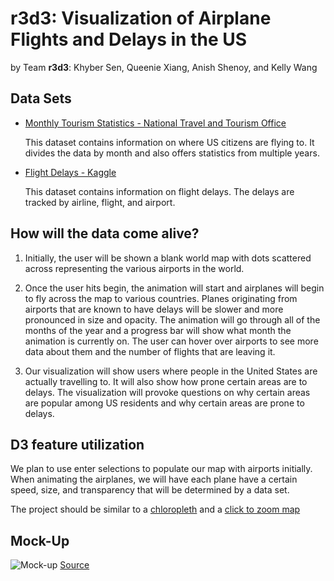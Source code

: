 # r3d3: Visualization of Airplane Flights and Delays in the US
by Team **r3d3**: Khyber Sen, Queenie Xiang, Anish Shenoy, and Kelly Wang

## Data Sets

 * [Monthly Tourism Statistics - National Travel and Tourism Office](https://travel.trade.gov/research/monthly/departures/)
   
   This dataset contains information on where US citizens are flying to.
   It divides the data by month and also offers statistics from multiple years.

 * [Flight Delays - Kaggle](https://www.kaggle.com/usdot/flight-delays/data)
 
   This dataset contains information on flight delays.
   The delays are tracked by airline, flight, and airport.

## How will the data come alive?

  1. Initially, the user will be shown a blank world map
     with dots scattered across representing the various airports in the world.
  
  2. Once the user hits begin, the animation will start and
     airplanes will begin to fly across the map to various countries.
     Planes originating from airports that are known to have delays
     will be slower and more pronounced in size and opacity.
     The animation will go through all of the months of the year and
     a progress bar will show what month the animation is currently on.
     The user can hover over airports to see more data about them and
     the number of flights that are leaving it.
  
  3. Our visualization will show users where people in the United States
     are actually travelling to. It will also show how prone certain areas are to delays.
     The visualization will provoke questions on why certain areas are popular
     among US residents and why certain areas are prone to delays.

## D3 feature utilization

   We plan to use enter selections to populate our map with airports initially.
   When animating the airplanes, we will have each plane have
   a certain speed, size, and transparency that will be determined by a data set.


The project should be similar to a [chloropleth](https://bl.ocks.org/mbostock/4060606)
and a [click to zoom map](https://bl.ocks.org/mbostock/2206590) 


## Mock-Up

![Mock-up](http://geoawesomeness.com/wp-content/uploads/2015/11/US-Flights.jpg)
[Source](http://googletrends.github.io/iframe-scaffolder/#/s/01fJ5Q)
